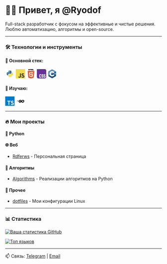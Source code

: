 # 👨‍💻 Привет, я @Ryodof 

Full-stack разработчик с фокусом на эффективные и чистые решения.  
Люблю автоматизацию, алгоритмы и open-source.

---

### 🛠 Технологии и инструменты

#### 🚀 Основной стек:
<code><img height="30" src="https://raw.githubusercontent.com/github/explore/80688e429a7d4ef2fca1e82350fe8e3517d3494d/topics/python/python.png" alt="Python"></code>
<code><img height="30" src="https://raw.githubusercontent.com/github/explore/80688e429a7d4ef2fca1e82350fe8e3517d3494d/topics/javascript/javascript.png" alt="JavaScript"></code>
<code><img height="30" src="https://raw.githubusercontent.com/github/explore/80688e429a7d4ef2fca1e82350fe8e3517d3494d/topics/html/html.png" alt="HTML"></code>
<code><img height="30" src="https://raw.githubusercontent.com/github/explore/80688e429a7d4ef2fca1e82350fe8e3517d3494d/topics/css/css.png" alt="CSS"></code>
<code><img height="30" src="https://raw.githubusercontent.com/github/explore/80688e429a7d4ef2fca1e82350fe8e3517d3494d/topics/cpp/cpp.png" alt="C++"></code>

#### 🌱 Изучаю:
<code><img height="30" src="https://raw.githubusercontent.com/github/explore/80688e429a7d4ef2fca1e82350fe8e3517d3494d/topics/typescript/typescript.png" alt="TypeScript"></code>
<code><img height="30" src="https://raw.githubusercontent.com/github/explore/80688e429a7d4ef2fca1e82350fe8e3517d3494d/topics/go/go.png" alt="Go"></code>

---

### 🔥 Мои проекты

#### 🐍 Python


#### 🌐 Веб
- [Rdferws](https://rdferws.pages.dev/) - Персональная страница

#### 🧠 Алгоритмы
- [Algorithms](https://github.com/Ryodof/Python) - Реализации алгоритмов на Python

#### 📝 Прочее
- [dotfiles](https://github.com/Ryodof/dot-files) - Мои конфигурации Linux

---

### 📊 Статистика

[![Ваша статистика GitHub](https://github-readme-stats.vercel.app/api?username=Ryodof&show_icons=true&theme=radical)](https://github.com/Ryodof)

[![Топ языков](https://github-readme-stats.vercel.app/api/top-langs/?username=Ryodof&layout=compact&theme=radical)](https://github.com/Ryodof)

---

📫 Связь: [Telegram](https://t.me/Ryodof) | [Email](dev@ryodof.ru)
